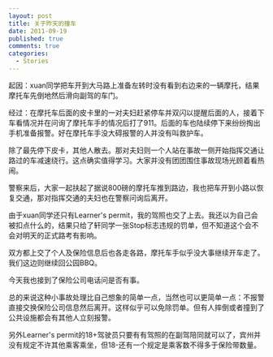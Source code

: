 ```yaml
--- 
layout: post
title: 关于昨天的撞车 
date: 2011-09-19
published: true
comments: true
categories:
  - Stories 
---
```


起因：xuan同学把车开到大马路上准备左转时没有看到右边来的一辆摩托，结果摩托车先倒地然后滑向副驾的车门。

经过：在摩托车后面的皮卡里的一对夫妇赶紧停车并双闪以提醒后面的人，接着下车看情况并在问询了摩托车手的情况后打了911。后面的车也陆续停下来纷纷掏出手机准备报警。好在摩托车手没大碍报警的人并没有叫救护车。

除了最先停下皮卡，其他人散去。那对夫妇则一个人站在事故一侧开始指挥交通让路过的车减速绕行。这点确实值得学习。大家并没有团团围住事故现场光顾着看热闹。

警察来后，大家一起扶起了据说800磅的摩托车推到路边，我也把车开到小路以恢复交通，那对指挥交通的夫妇也在警察问询后离开。

由于xuan同学还只有Learner's permit，我的驾照也交了上去。我还以为自己会被扣点什么的，结果只给了轩同学一张Stop标志违规的罚单，但不知道这个会不会对明天的正式路考有影响。

双方都上交了个人及保险信息后也各走各路，摩托车手似乎没大事继续开车走了。我们这边则继续回公园BBQ。

今天我也接到了保险公司电话问是否有事。

总的来说这种小事故处理比自己想象的简单一点，当然也可以更简单一点：不报警直接交换保险公司信息然后离开。这样似乎可以免除罚单。但有人摔倒或者撞到了公共设施都会有其他人立刻报警。

另外Learner's permit的18+驾驶员只要有有驾照的在副驾陪同就可以了，宾州并没有规定不许其他乘客乘坐，但18-还有一个规定是乘客数不得多于保险带数量。
